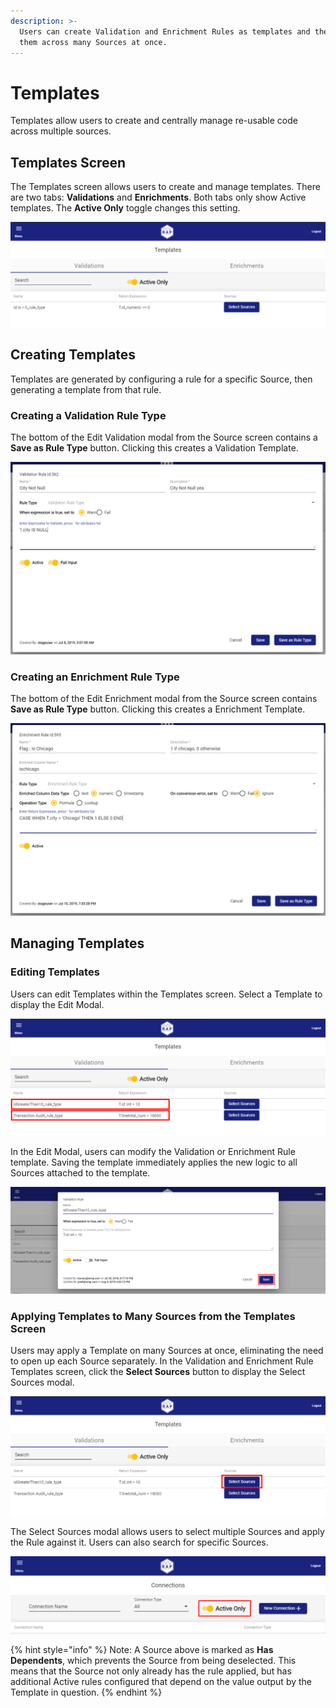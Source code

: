 ```yaml
---
description: >-
  Users can create Validation and Enrichment Rules as templates and then apply
  them across many Sources at once.
---
```


# Templates

Templates allow users to create and centrally manage re-usable code across multiple sources.

## Templates Screen

The Templates screen allows users to create and manage templates. There are two tabs: **Validations** and **Enrichments**. Both tabs only show Active templates. The **Active Only** toggle changes this setting.

![Templates Screen](../.gitbook/assets/templates-page%20%282%29.png)

## Creating Templates

Templates are generated by configuring a rule for a specific Source, then generating a template from that rule.

### Creating a Validation Rule Type

The bottom of the Edit Validation modal from the Source screen contains a **Save as Rule Type** button. Clicking this creates a Validation Template.

![Edit Validation Modal](../.gitbook/assets/image%20%28184%29.png)

### Creating an Enrichment Rule Type

The bottom of the Edit Enrichment modal from the Source screen contains **Save as Rule Type** button. Clicking this creates a Enrichment Template.

![Edit Enrichment Modal](../.gitbook/assets/image%20%2820%29.png)

## Managing Templates

### Editing Templates

Users can edit Templates within the Templates screen. Select a Template to display the Edit Modal.

![](../.gitbook/assets/editing-a-template.png)

In the Edit Modal, users can modify the Validation or Enrichment Rule template. Saving the template immediately applies the new logic to all Sources attached to the template.

![Edit Modal - Save a Validation Rule](../.gitbook/assets/image%20%28160%29.png)

### Applying Templates to Many Sources from the Templates Screen

Users may apply a Template on many Sources at once, eliminating the need to open up each Source separately. In the Validation and Enrichment Rule Templates screen, click the **Select Sources** button to display the Select Sources modal.

![](../.gitbook/assets/select-sources-button.png)

The Select Sources modal allows users to select multiple Sources and apply the Rule against it. Users can also search for specific Sources.

![Select Sources Modal](../.gitbook/assets/image%20%2815%29.png)

{% hint style="info" %}
Note: A Source above is marked as **Has Dependents**, which prevents the Source from being deselected. This means that the Source not only already has the rule applied, but has additional Active rules configured that depend on the value output by the Template in question.
{% endhint %}

